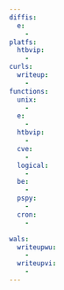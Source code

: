 ```yaml
---
diffis:
  e:
    -
platfs:
  htbvip:
    -
curls:
  writeup:
    -
functions:
  unix:
    -
  e:
    -
  htbvip:
    -
  cve:
    -
  logical:
    -
  be:
    -
  pspy:
    -
  cron:
    -

wals:
  writeupwu:
    -
  writeupvi:
    -
---
```

